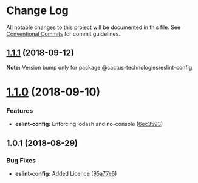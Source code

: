 # Change Log

All notable changes to this project will be documented in this file.
See [Conventional Commits](https://conventionalcommits.org) for commit guidelines.

<a name="1.1.1"></a>
## [1.1.1](https://github.com/CactusTechnologies/cactus-utils/compare/@cactus-technologies/eslint-config@1.1.0...@cactus-technologies/eslint-config@1.1.1) (2018-09-12)

**Note:** Version bump only for package @cactus-technologies/eslint-config





<a name="1.1.0"></a>

# [1.1.0](https://github.com/CactusTechnologies/cactus-utils/compare/@cactus-technologies/eslint-config@1.0.1...@cactus-technologies/eslint-config@1.1.0) (2018-09-10)

### Features

-   **eslint-config:** Enforcing lodash and no-console ([6ec3593](https://github.com/CactusTechnologies/cactus-utils/commit/6ec3593))

<a name="1.0.1"></a>

## 1.0.1 (2018-08-29)

### Bug Fixes

-   **eslint-config:** Added Licence ([95a77e6](https://github.com/CactusTechnologies/cactus-utils/commit/95a77e6))
